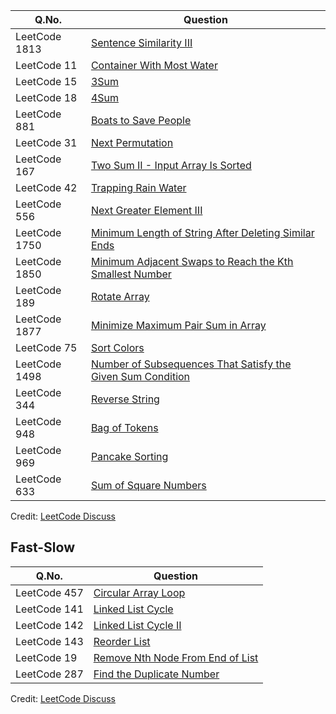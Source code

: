 | Q.No. | Question |
| --- | --- |
| LeetCode 1813 | [Sentence Similarity III](https://grid47.xyz/posts/leetcode-1813-sentence-similarity-iii-solution/) |
| LeetCode 11 | [Container With Most Water](https://grid47.xyz/posts/leetcode-11-container-with-most-water-solution/) |
| LeetCode 15 | [3Sum](https://grid47.xyz/posts/leetcode-15-3sum-solution/) |
| LeetCode 18 | [4Sum](https://grid47.xyz/posts/leetcode-18-4sum-solution/) |
| LeetCode 881 | [Boats to Save People](https://grid47.xyz/posts/leetcode-881-boats-to-save-people-solution/) |
| LeetCode 31 | [Next Permutation](https://grid47.xyz/posts/leetcode-31-next-permutation-solution/) |
| LeetCode 167 | [Two Sum II - Input Array Is Sorted](https://grid47.xyz/posts/leetcode-167-two-sum-ii-input-array-is-sorted-solution/) |
| LeetCode 42 | [Trapping Rain Water](https://grid47.xyz/posts/leetcode-42-trapping-rain-water-solution/) |
| LeetCode 556 | [Next Greater Element III](https://grid47.xyz/posts/leetcode-556-next-greater-element-iii-solution/) |
| LeetCode 1750 | [Minimum Length of String After Deleting Similar Ends](https://grid47.xyz/posts/leetcode-1750-minimum-length-of-string-after-deleting-similar-ends-solution/) |
| LeetCode 1850 | [Minimum Adjacent Swaps to Reach the Kth Smallest Number](https://grid47.xyz/posts/leetcode-1850-minimum-adjacent-swaps-to-reach-the-kth-smallest-number-solution/) |
| LeetCode 189 | [Rotate Array](https://grid47.xyz/posts/leetcode-189-rotate-array-solution/) |
| LeetCode 1877 | [Minimize Maximum Pair Sum in Array](https://grid47.xyz/posts/leetcode-1877-minimize-maximum-pair-sum-in-array-solution/) |
| LeetCode 75 | [Sort Colors](https://grid47.xyz/posts/leetcode-75-sort-colors-solution/) |
| LeetCode 1498 | [Number of Subsequences That Satisfy the Given Sum Condition](https://grid47.xyz/posts/leetcode-1498-number-of-subsequences-that-satisfy-the-given-sum-condition-solution/) |
| LeetCode 344 | [Reverse String](https://grid47.xyz/posts/leetcode-344-reverse-string-solution/) |
| LeetCode 948 | [Bag of Tokens](https://grid47.xyz/posts/leetcode-948-bag-of-tokens-solution/) |
| LeetCode 969 | [Pancake Sorting](https://grid47.xyz/posts/leetcode-969-pancake-sorting-solution/) |
| LeetCode 633 | [Sum of Square Numbers](https://grid47.xyz/posts/leetcode-633-sum-of-square-numbers-solution/) |

Credit: [LeetCode Discuss](https://leetcode.com/discuss/interview-question/2069641/the-only-lists-you-need-for-your-interview-preparation)

## Fast-Slow

| Q.No. | Question |
| --- | --- |
| LeetCode 457 | [Circular Array Loop](https://grid47.xyz/posts/leetcode-457-circular-array-loop-solution/) |
| LeetCode 141 | [Linked List Cycle](https://grid47.xyz/posts/leetcode-141-linked-list-cycle-solution/) |
| LeetCode 142 | [Linked List Cycle II](https://grid47.xyz/posts/leetcode-142-linked-list-cycle-ii-solution/) |
| LeetCode 143 | [Reorder List](https://grid47.xyz/posts/leetcode-143-reorder-list-solution/) |
| LeetCode 19 | [Remove Nth Node From End of List](https://grid47.xyz/posts/leetcode-19-remove-nth-node-from-end-of-list-solution/) |
| LeetCode 287 | [Find the Duplicate Number](https://grid47.xyz/posts/leetcode-287-find-the-duplicate-number-solution/) |

Credit: [LeetCode Discuss](https://leetcode.com/discuss/interview-question/2069641/the-only-lists-you-need-for-your-interview-preparation)

